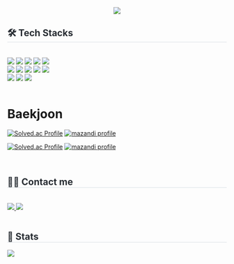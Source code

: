 <!--
**coldDayss/coldDayss** is a ✨ _special_ ✨ repository because its `README.md` (this file) appears on your GitHub profile.

Here are some ideas to get you started:

- 🔭 I’m currently working on ...
- 🌱 I’m currently learning ...
- 👯 I’m looking to collaborate on ...
- 🤔 I’m looking for help with ...
- 💬 Ask me about ...
- 📫 How to reach me: ...
- 😄 Pronouns: ...
- ⚡ Fun fact: ...
-->

<div align= "center">
    <img src="https://capsule-render.vercel.app/api?type=waving&color=auto&height=120&text=Hi%20there%20👋%20l'm%20Chanill%20Park&animation=fadeIn&fontColor=000000&fontSize=40" />
    </div>
    <div style="text-align: left;">
    <h2 style="border-bottom: 1px solid #d8dee4; color: #282d33;"> 🛠️ Tech Stacks </h2> <br> 
    <div style="margin: ; text-align: left;" "text-align: left;"> <img src="https://img.shields.io/badge/Android-3DDC84?style=for-the-badge&logo=Android&logoColor=white">
          <img src="https://img.shields.io/badge/C-A8B9CC?style=for-the-badge&logo=C&logoColor=white">
          <img src="https://img.shields.io/badge/C++-00599C?style=for-the-badge&logo=C%2B%2B&logoColor=white">
          <img src="https://img.shields.io/badge/Github-181717?style=for-the-badge&logo=Github&logoColor=white">
          <img src="https://img.shields.io/badge/IOS-000000?style=for-the-badge&logo=IOS&logoColor=white">
          <br/><img src="https://img.shields.io/badge/HTML5-E34F26?style=for-the-badge&logo=HTML5&logoColor=white">
          <img src="https://img.shields.io/badge/Java-007396?style=for-the-badge&logo=Java&logoColor=white">
          <img src="https://img.shields.io/badge/Notion-000000?style=for-the-badge&logo=Notion&logoColor=white">
          <img src="https://img.shields.io/badge/Python-3776AB?style=for-the-badge&logo=Python&logoColor=white">
          <img src="https://img.shields.io/badge/PyTorch-EE4C2C?style=for-the-badge&logo=PyTorch&logoColor=white">
          <br/><img src="https://img.shields.io/badge/Slack-4A154B?style=for-the-badge&logo=Slack&logoColor=white">
          <img src="https://img.shields.io/badge/Swift-F05138?style=for-the-badge&logo=Swift&logoColor=white">
          <img src="https://img.shields.io/badge/Tensorflow-FF6F00?style=for-the-badge&logo=Tensorflow&logoColor=white">
          </div>
    </div>


<div style="text-align: left;">
<br>

# Baekjoon

[![Solved.ac Profile](http://mazassumnida.wtf/api/v2/generate_badge?boj=monster123&theme=dark)](https://solved.ac/monster123/)
[![mazandi profile](http://mazandi.herokuapp.com/api?handle=monster123&theme=dark)](https://solved.ac/monster123/)

[![Solved.ac Profile](http://mazassumnida.wtf/api/v2/generate_badge?boj=monster1237&theme=dark)](https://solved.ac/monster123/)
[![mazandi profile](http://mazandi.herokuapp.com/api?handle=monster1237&theme=dark)](https://solved.ac/monster123/)

<br>
</div> 
</div> 

<div style="text-align: left;">
    <h2 style="border-bottom: 1px solid #d8dee4; color: #282d33;"> 🧑‍💻 Contact me </h2> <br> 
    <div style="text-align: left;"> <a href=https://www.instagram.com/abcdean2/> <img src="https://img.shields.io/badge/Instagram-E4405F?style=for-the-badge&logo=Instagram&logoColor=white&link=https://www.instagram.com/abcdean2/"> </a>
         <a href=mailto:deanpark301@gmail.com> <img src="https://img.shields.io/badge/Gmail-EA4335?style=for-the-badge&logo=Gmail&logoColor=white&link=mailto:deanpark301@gmail.com"> </a>
          </div>  <br> 
    <div style="text-align: left;">  </div> 
    </div>
 <div style="text-align: left;"> 
    <h2 style="border-bottom: 1px solid #d8dee4; color: #282d33;"> 🏅 Stats </h2> 
     <div style="text-align: left;">
        <img src="https://github-readme-stats.vercel.app/api/top-langs/?username=coldDayss&layout=compact&bg_color=180,000000,&title_color=000000&text_color=000000"
          />
     </div> 
    </div>
    

    
    
